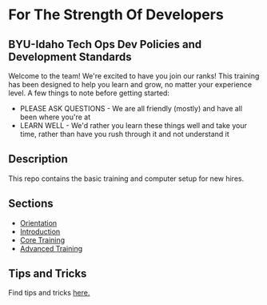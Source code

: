 # For The Strength Of Developers
## BYU-Idaho Tech Ops Dev Policies and Development Standards
Welcome to the team! We're excited to have you join our ranks! This training has been designed to help you learn and grow, no matter your experience level. A few things to note before getting started:

* PLEASE ASK QUESTIONS - We are all friendly (mostly) and have all been where you're at
* LEARN WELL - We'd rather you learn these things well and take your time, rather than have you rush through it and not understand it

## Description 
This repo contains the basic training and computer setup for new hires.

## Sections

- [Orientation](./Orientation)
- [Introduction](./Introduction)
- [Core Training](./Core)
- [Advanced Training](./Advanced)

## Tips and Tricks
Find tips and tricks [here.](/Resources/tipstricks.md)
